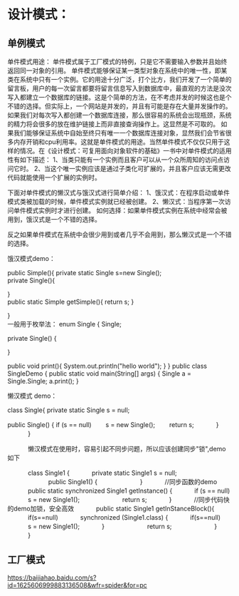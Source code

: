 # 设计模式：
## 单例模式
单件模式用途：
单件模式属于工厂模式的特例，只是它不需要输入参数并且始终返回同一对象的引用。
单件模式能够保证某一类型对象在系统中的唯一性，即某类在系统中只有一个实例。它的用途十分广泛，打个比方，我们开发了一个简单的留言板，用户的每一次留言都要将留言信息写入到数据库中，最直观的方法是没次写入都建立一个数据库的链接。这是个简单的方法，在不考虑并发的时候这也是个不错的选择。但实际上，一个网站是并发的，并且有可能是存在大量并发操作的。如果我们对每次写入都创建一个数据库连接，那么很容易的系统会出现瓶颈，系统的精力将会很多的放在维护链接上而非直接查询操作上。这显然是不可取的。
如果我们能够保证系统中自始至终只有唯一一个数据库连接对象，显然我们会节省很多内存开销和cpu利用率。这就是单件模式的用途。当然单件模式不仅仅只用于这样的情况。在《设计模式：可复用面向对象软件的基础》一书中对单件模式的适用性有如下描述：
1、当类只能有一个实例而且客户可以从一个众所周知的访问点访问它时。
2、当这个唯一实例应该是通过子类化可扩展的，并且客户应该无需更改代码就能使用一个扩展的实例时。

下面对单件模式的懒汉式与饿汉式进行简单介绍：
1、饿汉式：在程序启动或单件模式类被加载的时候，单件模式实例就已经被创建。
2、懒汉式：当程序第一次访问单件模式实例时才进行创建。
如何选择：如果单件模式实例在系统中经常会被用到，饿汉式是一个不错的选择。

反之如果单件模式在系统中会很少用到或者几乎不会用到，那么懒汉式是一个不错的选择。

饿汉模式demo：

public Simple(){
private static Single s=new Single();        
private Single(){

}  
public static Simple getSimple(){
return s;
} 

}    
一般用于枚举法：
enum Single {
Single;

private Single() {

}

public void print(){
System.out.println("hello world");
}
}
public class SingleDemo {
public static void main(String[] args) {
Single a = Single.Single;
a.print();
}

懒汉模式 demo：

class Single{
private static Single s = null;

public Single() {
if (s == null)
　　s = new Single();
　　return s;
　　　 }
　　　 }

　　　 懒汉模式在使用时，容易引起不同步问题，所以应该创建同步"锁",demo如下
　　　 

　　　 class Single1 {
　　　 private static Single1 s = null;
　　　 
　　　 public Single1() {
　　　 
　　　 }
　　　 //同步函数的demo
　　　 public static synchronized Single1 getInstance() {
　　　 if (s == null)
　　　 s = new Single1();
　　　 
　　　 return s;
　　　 }
　　　 //同步代码快的demo加锁，安全高效
　　　 public static Single1 getInStanceBlock(){
　　　 if(s==null)
　　　 synchronized (Single1.class) {
　　　 if(s==null)
　　　 s = new Single1();
　　　 }
　　　 
　　　 return s;
　　　 
　　　 }
　　　 }

## 工厂模式
https://baijiahao.baidu.com/s?id=1625606999883136508&wfr=spider&for=pc
